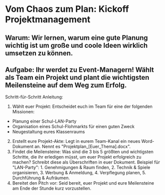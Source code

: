 # Vom Chaos zum Plan: Kickoff Projektmanagement

## Warum: Wir lernen, warum eine gute Planung wichtig ist um große und coole Ideen wirklich umsetzen zu können.

## Aufgabe: Ihr werdet zu Event-Managern! Wählt als Team ein Projekt und plant die wichtigsten Meilensteine auf dem Weg zum Erfolg.

Schritt-für-Schritt Anleitung:
1. Wählt euer Projekt: Entscheidet euch im Team für eine der folgenden Missionen:
* Planung einer Schul-LAN-Party
* Organisation eines Schul-Flohmarkts für einen guten Zweck
* Neugestaltung eures Klassenraums
2. Erstellt eure Projekt-Akte: Legt in eurem Team-Kanal ein neues Word-Dokument an. Nennt es "Projektplan_[Euer_Thema].docx".
3. Findet die Meilensteine: Was sind die 3 bis 5 größten und wichtigsten Schritte, die ihr erledigen müsst, um euer Projekt erfolgreich zu machen? Schreibt diese als Überschriften in euer Dokument.
Beispiel für "LAN-Party": 1. Genehmigungen & Raum finden, 2. Technik & Spiele organisieren, 3. Werbung & Anmeldung, 4. Verpflegung planen, 5. Durchführung & Aufräumen.
4. Bereitet den Pitch vor: Seid bereit, euer Projekt und eure Meilensteine am Ende der Stunde kurz vorzustellen.

